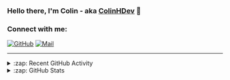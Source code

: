 ### Hello there, I'm Colin - aka [ColinHDev](https://github.com/ColinHDev) 👋

### Connect with me:

<a href="https://github.com/ColinHDev"><img src="https://img.icons8.com/bubbles/60/000000/github.png" alt="GitHub"/></a>
<a href="mailto:colinheidfeld@gmail.com"><img src="https://img.icons8.com/bubbles/60/000000/gmail-new.png" alt="Mail"/></a>


---


<details>
  <summary>:zap: Recent GitHub Activity</summary>

<!--START_SECTION:activity-->
1. 🗣 Commented on [#2050](https://github.com/OpenEnergyPlatform/ontology/pull/2050#issuecomment-2875370878) in [OpenEnergyPlatform/ontology](https://github.com/OpenEnergyPlatform/ontology)
2. 🗣 Commented on [#8](https://github.com/MGlauer/web-fitch/issues/8#issuecomment-2864498646) in [MGlauer/web-fitch](https://github.com/MGlauer/web-fitch)
3. ❗ Opened issue [#8](https://github.com/MGlauer/web-fitch/issues/8) in [MGlauer/web-fitch](https://github.com/MGlauer/web-fitch)
4. ❗ Opened issue [#7](https://github.com/MGlauer/web-fitch/issues/7) in [MGlauer/web-fitch](https://github.com/MGlauer/web-fitch)
5. 🗣 Commented on [#5](https://github.com/MGlauer/web-fitch/issues/5#issuecomment-2864255829) in [MGlauer/web-fitch](https://github.com/MGlauer/web-fitch)
6. 🗣 Commented on [#2043](https://github.com/OpenEnergyPlatform/ontology/pull/2043#issuecomment-2848874757) in [OpenEnergyPlatform/ontology](https://github.com/OpenEnergyPlatform/ontology)
7. 🗣 Commented on [#2042](https://github.com/OpenEnergyPlatform/ontology/pull/2042#issuecomment-2848864925) in [OpenEnergyPlatform/ontology](https://github.com/OpenEnergyPlatform/ontology)
8. 🗣 Commented on [#2044](https://github.com/OpenEnergyPlatform/ontology/issues/2044#issuecomment-2848843541) in [OpenEnergyPlatform/ontology](https://github.com/OpenEnergyPlatform/ontology)
9. 🗣 Commented on [#2054](https://github.com/OpenEnergyPlatform/ontology/pull/2054#issuecomment-2848841956) in [OpenEnergyPlatform/ontology](https://github.com/OpenEnergyPlatform/ontology)
10. 🗣 Commented on [#2050](https://github.com/OpenEnergyPlatform/ontology/pull/2050#issuecomment-2848829243) in [OpenEnergyPlatform/ontology](https://github.com/OpenEnergyPlatform/ontology)
<!--END_SECTION:activity-->

</details>

<details>
  <summary>:zap: GitHub Stats</summary>

  <img alt="ColinHDev's GitHub Stats" src="https://github-readme-stats.vercel.app/api?username=ColinHDev&theme=dark&count_private=true&show_icons=true&hide_rank=true&include_all_commits=true" />
  <img alt="ColinHDev's GitHub Stats" src="https://github-readme-stats.vercel.app/api/top-langs/?username=ColinHDev&theme=dark&show_icons=true" />
  <img alt="ColinHDev's GitHub Stats" src="https://github-profile-trophy.vercel.app/?username=ColinHDev&theme=darkhub" />

</details>
